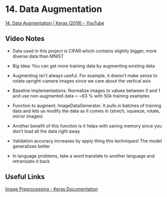 # 14. Data Augmentation
[14. Data Augmentation | Keras (2019) - YouTube](https://youtu.be/yYqAvlkRwUQ)

## Video Notes
* Data used in this project is CIFAR which contains slightly bigger, more diverse data than MNIST

* Big Idea: You can get more training data by augmenting existing data

* Augmenting isn’t always useful. For example, it doesn’t make sense to rotate upright-camera images since we care about the vertical axis 

* Baseline Implementations: Normalize images to values between 0 and 1 and use non-augmented data = ~63 % with 50k training examples

* Function to augment: ImageDataGenerator. It pulls in batches of training data and lets us modify the data as it comes in (strech, squeeze, rotate, mirror images) 
 
* Another benefit of this function is it helps with saving memory since you don’t load all the data right away

* Validation accuracy increases by apply thing this techniques! The model generalizes better

* In language problems, take a word translate to another language and retranslate it back

## Useful Links
[Image Preprocessing - Keras Documentation](https://keras.io/preprocessing/image/)